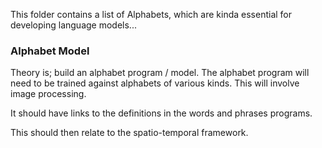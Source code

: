 This folder contains a list of Alphabets, which are kinda essential for developing language models...

### Alphabet Model

Theory is; build an alphabet program / model.  The alphabet program will need to be trained against alphabets of various kinds.   This will involve image processing.

It should have links to the definitions in the words and phrases programs.

This should then relate to the spatio-temporal framework. 


